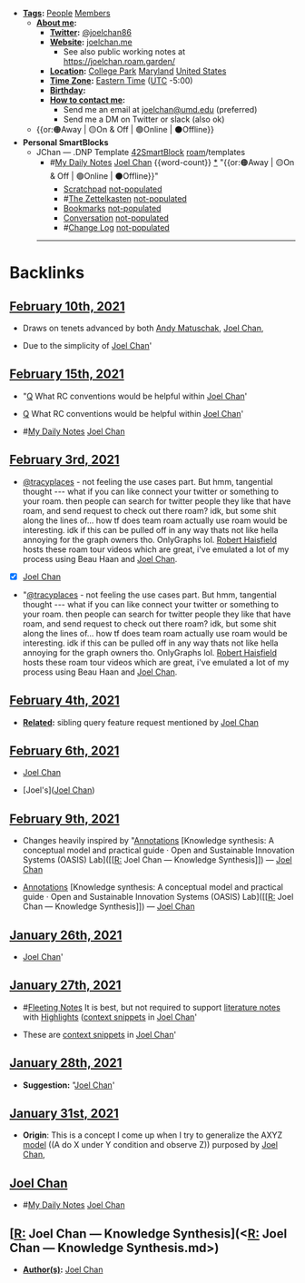 - **[Tags](<Tags.md>):** [People](<People.md>) [Members](<Members.md>)
    - **[About me](<About me.md>):**
        - **[Twitter](<Twitter.md>):** [@joelchan86](https://twitter.com/joelchan86)
        - **[Website](<Website.md>):** [joelchan.me](http://joelchan.me/)
            - See also public working notes at https://joelchan.roam.garden/
        - **[Location](<Location.md>):** [College Park](<College Park.md>) [Maryland](<Maryland.md>) [United States](<United States.md>)
        - **[Time Zone](<Time Zone.md>):** [Eastern Time](<Eastern Time.md>) ([UTC](<UTC.md>) -5:00)
        - **[Birthday](<Birthday.md>):** 
        - **[How to contact me](<How to contact me.md>):** 
            - Send me an email at joelchan@umd.edu (preferred)
            - Send me a DM on Twitter or slack (also ok)
    - {{or:🟠Away | 🟡On & Off | 🟢Online | ⚫️Offline}}
- **Personal SmartBlocks**
    - JChan — .DNP Template [42SmartBlock](<42SmartBlock.md>) [roam](<roam.md>)/templates 
        - #[My Daily Notes](<My Daily Notes.md>) [Joel Chan](<Joel Chan.md>) {{word-count}} [*]([jc](<jc.md>)) "{{or:🟠Away | 🟡On & Off | 🟢Online | ⚫️Offline}}"
            - [Scratchpad](<Scratchpad.md>) [not-populated](<not-populated.md>)
            - #[The Zettelkasten](<The Zettelkasten.md>) [not-populated](<not-populated.md>)
            - [Bookmarks](<Bookmarks.md>) [not-populated](<not-populated.md>)
            - [Conversation](<Conversation.md>) [not-populated](<not-populated.md>)
            - #[Change Log](<Change Log.md>) [not-populated](<not-populated.md>)
        - ---

# Backlinks
## [February 10th, 2021](<February 10th, 2021.md>)
- Draws on tenets advanced by both [Andy Matuschak](<Andy Matuschak.md>), [Joel Chan](<Joel Chan.md>),

- Due to the simplicity of [Joel Chan](<Joel Chan.md>)'

## [February 15th, 2021](<February 15th, 2021.md>)
- "[Q](<Q.md>) What RC conventions would be helpful within [Joel Chan](<Joel Chan.md>)'

- [Q](<Q.md>) What RC conventions would be helpful within [Joel Chan](<Joel Chan.md>)'

- #[My Daily Notes](<My Daily Notes.md>) [Joel Chan](<Joel Chan.md>)

## [February 3rd, 2021](<February 3rd, 2021.md>)
- [@tracyplaces](https://twitter.com/tracyplaces) - not feeling the use cases part. But hmm, tangential thought --- what if you can like connect your twitter or something to your roam. then people can search for twitter people they like that have roam, and send request to check out there roam? idk, but some shit along the lines of... how tf does team roam actually use roam would be interesting. idk if this can be pulled off in any way thats not like hella annoying for the graph owners tho. OnlyGraphs lol. [Robert Haisfield](<Robert Haisfield.md>) hosts these roam tour videos which are great, i've emulated a lot of my process using Beau Haan and [Joel Chan](<Joel Chan.md>).

- [x] [Joel Chan](<Joel Chan.md>)

- "[@tracyplaces](https://twitter.com/tracyplaces) - not feeling the use cases part. But hmm, tangential thought --- what if you can like connect your twitter or something to your roam. then people can search for twitter people they like that have roam, and send request to check out there roam? idk, but some shit along the lines of... how tf does team roam actually use roam would be interesting. idk if this can be pulled off in any way thats not like hella annoying for the graph owners tho. OnlyGraphs lol. [Robert Haisfield](<Robert Haisfield.md>) hosts these roam tour videos which are great, i've emulated a lot of my process using Beau Haan and [Joel Chan](<Joel Chan.md>).

## [February 4th, 2021](<February 4th, 2021.md>)
- **[Related](<Related.md>):** sibling query feature request mentioned by [Joel Chan](<Joel Chan.md>)

## [February 6th, 2021](<February 6th, 2021.md>)
- [Joel Chan](<Joel Chan.md>)

- [Joel's]([Joel Chan](<Joel Chan.md>))

## [February 9th, 2021](<February 9th, 2021.md>)
- Changes heavily inspired by "[Annotations](<Annotations.md>) [Knowledge synthesis: A conceptual model and practical guide · Open and Sustainable Innovation Systems (OASIS) Lab]([[[R:](<[[R:.md>) Joel Chan — Knowledge Synthesis]]) — [Joel Chan](<Joel Chan.md>)

- [Annotations](<Annotations.md>) [Knowledge synthesis: A conceptual model and practical guide · Open and Sustainable Innovation Systems (OASIS) Lab]([[[R:](<[[R:.md>) Joel Chan — Knowledge Synthesis]]) — [Joel Chan](<Joel Chan.md>)

## [January 26th, 2021](<January 26th, 2021.md>)
- [Joel Chan](<Joel Chan.md>)'

## [January 27th, 2021](<January 27th, 2021.md>)
- #[Fleeting Notes](<Fleeting Notes.md>) It is best, but not required to support [literature notes](<literature notes.md>) with [Highlights](<Highlights.md>) ([context snippets](<context snippets.md>) in [Joel Chan](<Joel Chan.md>)'

- These are [context snippets](<context snippets.md>) in [Joel Chan](<Joel Chan.md>)'

## [January 28th, 2021](<January 28th, 2021.md>)
- **Suggestion:** "[Joel Chan](<Joel Chan.md>)'

## [January 31st, 2021](<January 31st, 2021.md>)
- **Origin**: This is a concept I come up when I try to generalize the AXYZ [model](<model.md>) ((A do X under Y condition and observe Z)) purposed by [Joel Chan](<Joel Chan.md>),

## [Joel Chan](<Joel Chan.md>)
- #[My Daily Notes](<My Daily Notes.md>) [Joel Chan](<Joel Chan.md>)

## [[R:](<[R:.md>) Joel Chan — Knowledge Synthesis](<[R:](<R:.md>) Joel Chan — Knowledge Synthesis.md>)
- **[Author(s)](<Author(s).md>):** [Joel Chan](<Joel Chan.md>)

